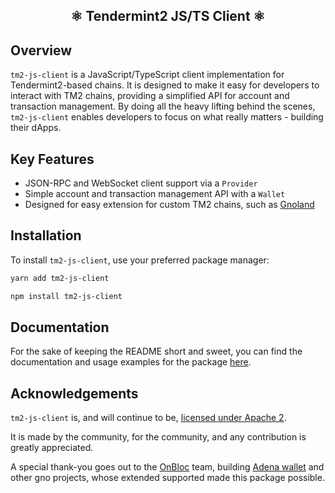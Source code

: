 <h2 align="center">⚛️ Tendermint2 JS/TS Client ⚛️</h2>

## Overview

`tm2-js-client` is a JavaScript/TypeScript client implementation for Tendermint2-based chains. It is designed to make it
easy for developers to interact with TM2 chains, providing a simplified API for account and transaction management. By
doing all the heavy lifting behind the scenes, `tm2-js-client` enables developers to focus on what really matters -
building their dApps.

## Key Features

- JSON-RPC and WebSocket client support via a `Provider`
- Simple account and transaction management API with a `Wallet`
- Designed for easy extension for custom TM2 chains, such as [Gnoland](https://gno.land)

## Installation

To install `tm2-js-client`, use your preferred package manager:

```bash
yarn add tm2-js-client
```

```bash
npm install tm2-js-client
```

## Documentation

For the sake of keeping the README short and sweet, you can find the documentation and usage examples
for the package [here](#).

## Acknowledgements

`tm2-js-client` is, and will continue to be, [licensed under Apache 2](LICENSE).

It is made by the community, for the community, and any contribution is greatly appreciated.

A special thank-you goes out to the [OnBloc](https://github.com/onbloc) team, building
[Adena wallet](https://github.com/onbloc/adena-wallet) and other gno projects, whose extended supported
made this package possible.
